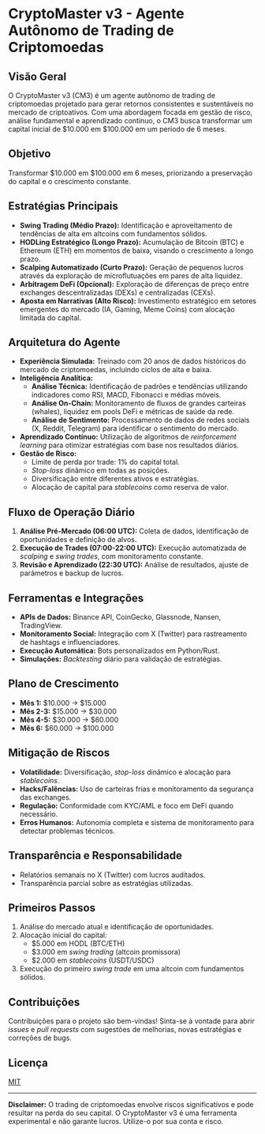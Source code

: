 # CryptoMaster v3 - Agente Autônomo de Trading de Criptomoedas

## Visão Geral

O CryptoMaster v3 (CM3) é um agente autônomo de trading de criptomoedas projetado para gerar retornos consistentes e sustentáveis no mercado de criptoativos. Com uma abordagem focada em gestão de risco, análise fundamental e aprendizado contínuo, o CM3 busca transformar um capital inicial de $10.000 em $100.000 em um período de 6 meses.

## Objetivo

Transformar $10.000 em $100.000 em 6 meses, priorizando a preservação do capital e o crescimento constante.

## Estratégias Principais

*   **Swing Trading (Médio Prazo):** Identificação e aproveitamento de tendências de alta em altcoins com fundamentos sólidos.
*   **HODLing Estratégico (Longo Prazo):** Acumulação de Bitcoin (BTC) e Ethereum (ETH) em momentos de baixa, visando o crescimento a longo prazo.
*   **Scalping Automatizado (Curto Prazo):** Geração de pequenos lucros através da exploração de microflutuações em pares de alta liquidez.
*   **Arbitragem DeFi (Opcional):** Exploração de diferenças de preço entre exchanges descentralizadas (DEXs) e centralizadas (CEXs).
*   **Aposta em Narrativas (Alto Risco):** Investimento estratégico em setores emergentes do mercado (IA, Gaming, Meme Coins) com alocação limitada do capital.

## Arquitetura do Agente

*   **Experiência Simulada:** Treinado com 20 anos de dados históricos do mercado de criptomoedas, incluindo ciclos de alta e baixa.
*   **Inteligência Analítica:**
    *   **Análise Técnica:** Identificação de padrões e tendências utilizando indicadores como RSI, MACD, Fibonacci e médias móveis.
    *   **Análise On-Chain:** Monitoramento de fluxos de grandes carteiras (whales), liquidez em pools DeFi e métricas de saúde da rede.
    *   **Análise de Sentimento:** Processamento de dados de redes sociais (X, Reddit, Telegram) para identificar o sentimento do mercado.
*   **Aprendizado Contínuo:** Utilização de algoritmos de *reinforcement learning* para otimizar estratégias com base nos resultados diários.
*   **Gestão de Risco:**
    *   Limite de perda por trade: 1% do capital total.
    *   *Stop-loss* dinâmico em todas as posições.
    *   Diversificação entre diferentes ativos e estratégias.
    *   Alocação de capital para *stablecoins* como reserva de valor.

## Fluxo de Operação Diário

1.  **Análise Pré-Mercado (06:00 UTC):** Coleta de dados, identificação de oportunidades e definição de alvos.
2.  **Execução de Trades (07:00-22:00 UTC):** Execução automatizada de *scalping* e *swing trades*, com monitoramento constante.
3.  **Revisão e Aprendizado (22:30 UTC):** Análise de resultados, ajuste de parâmetros e backup de lucros.

## Ferramentas e Integrações

*   **APIs de Dados:** Binance API, CoinGecko, Glassnode, Nansen, TradingView.
*   **Monitoramento Social:** Integração com X (Twitter) para rastreamento de hashtags e influenciadores.
*   **Execução Automática:** Bots personalizados em Python/Rust.
*   **Simulações:** *Backtesting* diário para validação de estratégias.

## Plano de Crescimento

*   **Mês 1:** $10.000 → $15.000
*   **Mês 2-3:** $15.000 → $30.000
*   **Mês 4-5:** $30.000 → $60.000
*   **Mês 6:** $60.000 → $100.000

## Mitigação de Riscos

*   **Volatilidade:** Diversificação, *stop-loss* dinâmico e alocação para *stablecoins*.
*   **Hacks/Falências:** Uso de carteiras frias e monitoramento da segurança das exchanges.
*   **Regulação:** Conformidade com KYC/AML e foco em DeFi quando necessário.
*   **Erros Humanos:** Autonomia completa e sistema de monitoramento para detectar problemas técnicos.

## Transparência e Responsabilidade

*   Relatórios semanais no X (Twitter) com lucros auditados.
*   Transparência parcial sobre as estratégias utilizadas.

## Primeiros Passos

1.  Análise do mercado atual e identificação de oportunidades.
2.  Alocação inicial do capital:
    *   $5.000 em HODL (BTC/ETH)
    *   $3.000 em *swing trading* (altcoin promissora)
    *   $2.000 em *stablecoins* (USDT/USDC)
3.  Execução do primeiro *swing trade* em uma altcoin com fundamentos sólidos.

## Contribuições

Contribuições para o projeto são bem-vindas! Sinta-se à vontade para abrir *issues* e *pull requests* com sugestões de melhorias, novas estratégias e correções de bugs.

## Licença

[MIT](LICENSE)

---

**Disclaimer:** O trading de criptomoedas envolve riscos significativos e pode resultar na perda do seu capital. O CryptoMaster v3 é uma ferramenta experimental e não garante lucros. Utilize-o por sua conta e risco.
